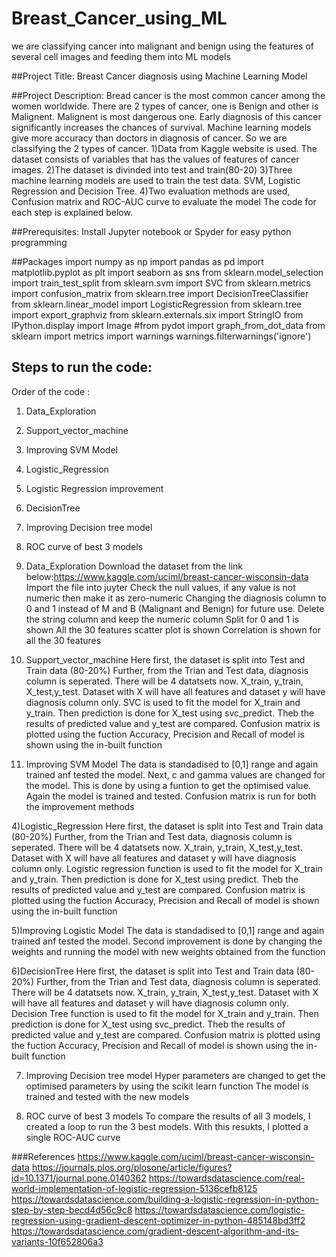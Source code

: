 # Breast_Cancer_using_ML
we are classifying cancer into malignant and benign using the features of several cell images and feeding them into ML models

##Project Title: 
Breast Cancer diagnosis using Machine Learning Model

##Project Description:
Bread cancer is the most common cancer among the women worldwide. 
There are 2 types of cancer, one is Benign and other is Malignent.
Malignent is most dangerous one. Early diagnosis of this cancer significantly increases the chances of survival. 
Machine learning models give more accuracy than doctors in diagnosis of cancer. 
So we are classifying the 2 types of cancer.
1)Data from Kaggle website is used. The dataset consists of variables that has the values of features of cancer images.
2)The dataset is divinded into test and train(80-20)
3)Three machine learning models are used to train the test data. SVM, Logistic Regression and Decision Tree.
4)Two evaluation methods are used, Confusion matrix and ROC-AUC curve to evaluate the model
The code for each step is explained below.

##Prerequisites:
Install Jupyter notebook or Spyder for easy python programming

##Packages
import numpy as np
import pandas as pd
import matplotlib.pyplot as plt
import seaborn as sns
from sklearn.model_selection import train_test_split 
from sklearn.svm import SVC
from sklearn.metrics import confusion_matrix
from sklearn.tree import DecisionTreeClassifier
from sklearn.linear_model import LogisticRegression
from sklearn.tree import export_graphviz
from sklearn.externals.six import StringIO 
from IPython.display import Image 
#from pydot import graph_from_dot_data
from sklearn import metrics
import warnings
warnings.filterwarnings('ignore')



## Steps to run the code:
Order of the code : 
1) Data_Exploration
2) Support_vector_machine
3) Improving SVM Model
4) Logistic_Regression
5) Logistic Regression improvement
6) DecisionTree
7) Improving Decision tree model
8) ROC curve of best 3 models


1) Data_Exploration
Download the dataset from the link below:https://www.kaggle.com/uciml/breast-cancer-wisconsin-data
Import the file into juyter
Check the null values, if any value is not numeric then make it as zero-numeric
Changing the diagnosis column to 0 and 1 instead of M and B (Malignant and Benign) for future use. Delete the string column and keep the numeric column
Split for 0 and 1 is shown
All the 30 features scatter plot is shown
Correlation is shown for all the 30 features

2) Support_vector_machine
Here first, the dataset is split into Test and Train data (80-20%)
Further, from the Trian and Test data, diagnosis column is seperated. 
There will be 4 datatsets now. X_train, y_train, X_test,y_test. Dataset with X will have all features and dataset y will have diagnosis column only.
SVC is used to fit the model for X_train and y_train.
Then prediction is done for X_test using svc_predict.
Theb the results of predicted value and y_test are compared. 
Confusion matrix is plotted using the fuction
Accuracy, Precision and Recall of model is shown using the in-built function

3) Improving SVM Model
The data is standadised to [0,1] range and again trained anf tested the model. 
Next, c and gamma values are changed for the model. This is done by using a funtion to get the optimised value.
Again the model is trained and tested. Confusion matrix is run for both the improvement methods

4)Logistic_Regression
Here first, the dataset is split into Test and Train data (80-20%)
Further, from the Trian and Test data, diagnosis column is seperated. 
There will be 4 datatsets now. X_train, y_train, X_test,y_test. Dataset with X will have all features and dataset y will have diagnosis column only.
Logistic regression function is used to fit the model for X_train and y_train.
Then prediction is done for X_test using predict.
Theb the results of predicted value and y_test are compared. 
Confusion matrix is plotted using the fuction
Accuracy, Precision and Recall of model is shown using the in-built function

5)Improving Logistic Model
The data is standadised to [0,1] range and again trained anf tested the model. 
Second improvement is done by changing the weights and running the model with new weights obtained from the function

6)DecisionTree
Here first, the dataset is split into Test and Train data (80-20%)
Further, from the Trian and Test data, diagnosis column is seperated. 
There will be 4 datatsets now. X_train, y_train, X_test,y_test. Dataset with X will have all features and dataset y will have diagnosis column only.
Decision Tree function  is used to fit the model for X_train and y_train.
Then prediction is done for X_test using svc_predict.
Theb the results of predicted value and y_test are compared. 
Confusion matrix is plotted using the fuction
Accuracy, Precision and Recall of model is shown using the in-built function

7) Improving Decision tree model
Hyper parameters are changed to get the optimised parameters by using the scikit learn function
The model is trained and tested with the new models

8) ROC curve of best 3 models
To compare the results of all 3 models, I created a loop to run the 3 best models. With this resukts, I plotted a single ROC-AUC curve 

###References
https://www.kaggle.com/uciml/breast-cancer-wisconsin-data
https://journals.plos.org/plosone/article/figures?id=10.1371/journal.pone.0140362
https://towardsdatascience.com/real-world-implementation-of-logistic-regression-5136cefb8125
https://towardsdatascience.com/building-a-logistic-regression-in-python-step-by-step-becd4d56c9c8
https://towardsdatascience.com/logistic-regression-using-gradient-descent-optimizer-in-python-485148bd3ff2
https://towardsdatascience.com/gradient-descent-algorithm-and-its-variants-10f652806a3















